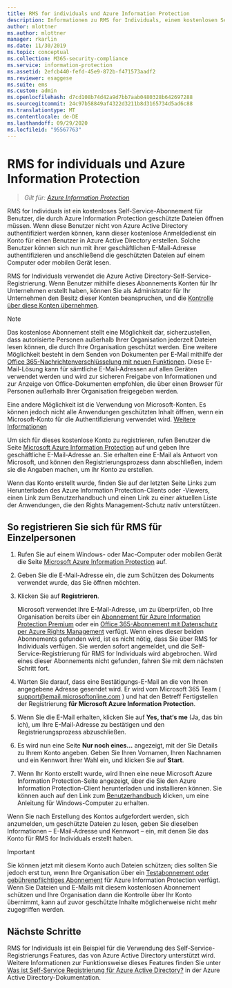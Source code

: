 ```yaml
---
title: RMS for individuals und Azure Information Protection
description: Informationen zu RMS for Individuals, einem kostenlosen Self-Service-Abonnement für Benutzer, denen vertrauliche Dateien zugesandt wurden, die aber nicht authentifiziert werden können, da die für die Benutzer zuständige IT-Abteilung kein Konto in Azure verwaltet.
author: mlottner
ms.author: mlottner
manager: rkarlin
ms.date: 11/30/2019
ms.topic: conceptual
ms.collection: M365-security-compliance
ms.service: information-protection
ms.assetid: 2efcb440-fefd-45e9-872b-f471573aadf2
ms.reviewer: esaggese
ms.suite: ems
ms.custom: admin
ms.openlocfilehash: d7cd108b74d42a9d7bb7aab0480328b642697288
ms.sourcegitcommit: 24c97b58849af4322d3211b8d3165734d5ad6c88
ms.translationtype: MT
ms.contentlocale: de-DE
ms.lasthandoff: 09/29/2020
ms.locfileid: "95567763"
---
```

# <a name="rms-for-individuals-and-azure-information-protection"></a>RMS for individuals und Azure Information Protection

>*Gilt für: [Azure Information Protection](https://azure.microsoft.com/pricing/details/information-protection)*

RMS for Individuals ist ein kostenloses Self-Service-Abonnement für Benutzer, die durch Azure Information Protection geschützte Dateien öffnen müssen. Wenn diese Benutzer nicht von Azure Active Directory authentifiziert werden können, kann dieser kostenlose Anmeldedienst ein Konto für einen Benutzer in Azure Active Directory erstellen. Solche Benutzer können sich nun mit ihrer geschäftlichen E-Mail-Adresse authentifizieren und anschließend die geschützten Dateien auf einem Computer oder mobilen Gerät lesen.

RMS for Individuals verwendet die Azure Active Directory-Self-Service-Registrierung. Wenn Benutzer mithilfe dieses Abonnements Konten für Ihr Unternehmen erstellt haben, können Sie als Administrator für Ihr Unternehmen den Besitz dieser Konten beanspruchen, und die [Kontrolle über diese Konten übernehmen](/azure/active-directory/users-groups-roles/domains-admin-takeover#external-admin-takeover). 


> [!NOTE]
> Das kostenlose Abonnement stellt eine Möglichkeit dar, sicherzustellen, dass autorisierte Personen außerhalb Ihrer Organisation jederzeit Dateien lesen können, die durch Ihre Organisation geschützt werden. Eine weitere Möglichkeit besteht in dem Senden von Dokumenten per E-Mail mithilfe der [Office 365-Nachrichtenverschlüsselung mit neuen Funktionen](https://support.office.com/article/7ff0c040-b25c-4378-9904-b1b50210d00e). Diese E-Mail-Lösung kann für sämtliche E-Mail-Adressen auf allen Geräten verwendet werden und wird zur sicheren Freigabe von Informationen und zur Anzeige von Office-Dokumenten empfohlen, die über einen Browser für Personen außerhalb Ihrer Organisation freigegeben werden.
> 
> Eine andere Möglichkeit ist die Verwendung von Microsoft-Konten. Es können jedoch nicht alle Anwendungen geschützten Inhalt öffnen, wenn ein Microsoft-Konto für die Authentifizierung verwendet wird. [Weitere Informationen](secure-collaboration-documents.md#supported-scenarios-for-opening-protected-documents) 

Um sich für dieses kostenlose Konto zu registrieren, rufen Benutzer die Seite [Microsoft Azure Information Protection](https://aka.ms/rms-signup) auf und geben Ihre geschäftliche E-Mail-Adresse an. Sie erhalten eine E-Mail als Antwort von Microsoft, und können den Registrierungsprozess dann abschließen, indem sie die Angaben machen, um ihr Konto zu erstellen. 

Wenn das Konto erstellt wurde, finden Sie auf der letzten Seite Links zum Herunterladen des Azure Information Protection-Clients oder -Viewers, einen Link zum Benutzerhandbuch und einen Link zu einer aktuellen Liste der Anwendungen, die den Rights Management-Schutz nativ unterstützen. 

## <a name="to-sign-up-for-rms-for-individuals"></a>So registrieren Sie sich für RMS für Einzelpersonen

1. Rufen Sie auf einem Windows- oder Mac-Computer oder mobilen Gerät die Seite [Microsoft Azure Information Protection](https://aka.ms/rms-signup) auf.

2. Geben Sie die E-Mail-Adresse ein, die zum Schützen des Dokuments verwendet wurde, das Sie öffnen möchten.

3. Klicken Sie auf **Registrieren**.

    Microsoft verwendet Ihre E-Mail-Adresse, um zu überprüfen, ob Ihre Organisation bereits über ein [Abonnement für Azure Information Protection Premium](https://www.microsoft.com/cloud-platform/azure-information-protection-pricing) oder ein [Office 365-Abonnement mit Datenschutz per Azure Rights Management](https://download.microsoft.com/download/E/C/F/ECF42E71-4EC0-48FF-AA00-577AC14D5B5C/Azure_Information_Protection_licensing_datasheet_EN-US.pdf) verfügt. Wenn eines dieser beiden Abonnements gefunden wird, ist es nicht nötig, dass Sie über RMS for Individuals verfügen. Sie werden sofort angemeldet, und die Self-Service-Registrierung für RMS for Individuals wird abgebrochen. Wird eines dieser Abonnements nicht gefunden, fahren Sie mit dem nächsten Schritt fort.

4. Warten Sie darauf, dass eine Bestätigungs-E-Mail an die von Ihnen angegebene Adresse gesendet wird. Er wird vom Microsoft 365 Team ( support@email.microsoftonline.com ) und hat den Betreff Fertigstellen der Registrierung **für Microsoft Azure Information Protection**.

5. Wenn Sie die E-Mail erhalten, klicken Sie auf **Yes, that‘s me** (Ja, das bin ich), um Ihre E-Mail-Adresse zu bestätigen und den Registrierungsprozess abzuschließen.

6. Es wird nun eine Seite **Nur noch eines...** angezeigt, mit der Sie Details zu Ihrem Konto angeben. Geben Sie Ihren Vornamen, Ihren Nachnamen und ein Kennwort Ihrer Wahl ein, und klicken Sie auf **Start**.

7. Wenn Ihr Konto erstellt wurde, wird Ihnen eine neue Microsoft Azure Information Protection-Seite angezeigt, über die Sie den Azure Information Protection-Client herunterladen und installieren können. Sie können auch auf den Link zum [Benutzerhandbuch](./rms-client/client-user-guide.md) klicken, um eine Anleitung für Windows-Computer zu erhalten.

Wenn Sie nach Erstellung des Kontos aufgefordert werden, sich anzumelden, um geschützte Dateien zu lesen, geben Sie dieselben Informationen – E-Mail-Adresse und Kennwort – ein, mit denen Sie das Konto für RMS for Individuals erstellt haben.

> [!IMPORTANT]
> Sie können jetzt mit diesem Konto auch Dateien schützen; dies sollten Sie jedoch erst tun, wenn Ihre Organisation über ein [Testabonnement oder gebührenpflichtiges Abonnement](https://azure.microsoft.com/pricing/details/information-protection/) für Azure Information Protection verfügt. Wenn Sie Dateien und E-Mails mit diesem kostenlosen Abonnement schützen und Ihre Organisation dann die Kontrolle über Ihr Konto übernimmt, kann auf zuvor geschützte Inhalte möglicherweise nicht mehr zugegriffen werden.


## <a name="next-steps"></a>Nächste Schritte
RMS for Individuals ist ein Beispiel für die Verwendung des Self-Service-Registrierungs Features, das von Azure Active Directory unterstützt wird. Weitere Informationen zur Funktionsweise dieses Features finden Sie unter [Was ist Self-Service Registrierung für Azure Active Directory?](/azure/active-directory/users-groups-roles/directory-self-service-signup) in der Azure Active Directory-Dokumentation.

